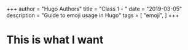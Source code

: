 +++
author = "Hugo Authors"
title = "Class 1 - "
date = "2019-03-05"
description = "Guide to emoji usage in Hugo"
tags = [
    "emoji",
]
+++

# This is what I want